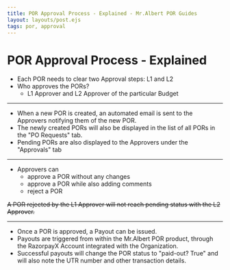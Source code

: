```yaml
---
title: POR Approval Process - Explained - Mr.Albert POR Guides
layout: layouts/post.ejs
tags: por, approval
---
```


# POR Approval Process - Explained

* Each POR needs to clear two Approval steps: L1 and L2 
* Who approves the PORs?
	* L1 Approver and L2 Approver of the particular Budget
---
* When a new POR is created, an automated email is sent to the Approvers notifying them of the new POR.
* The newly created PORs will also be displayed in the list of all PORs in the "PO Requests" tab.
* Pending PORs are also displayed to the Approvers under the "Approvals" tab

---
* Approvers can 
	* approve a POR without any changes
	* approve a POR while also adding comments
	* reject a POR

~~A POR rejected by the L1 Approver will not reach pending status with the L2 Approver.~~

---
* Once a POR is approved, a Payout can be issued. 
* Payouts are triggered from within the Mr.Albert POR product, through the RazorpayX Account integrated with the Organization.
* Successful payouts will change the POR status to "paid-out? True" and will also note the UTR number and other transaction details. 